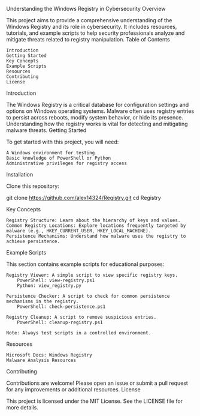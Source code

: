 Understanding the Windows Registry in Cybersecurity
Overview

This project aims to provide a comprehensive understanding of the Windows Registry and its role in cybersecurity. It includes resources, tutorials, and example scripts to help security professionals analyze and mitigate threats related to registry manipulation.
Table of Contents

    Introduction
    Getting Started
    Key Concepts
    Example Scripts
    Resources
    Contributing
    License

Introduction

The Windows Registry is a critical database for configuration settings and options on Windows operating systems. Malware often uses registry entries to persist across reboots, modify system behavior, or hide its presence. Understanding how the registry works is vital for detecting and mitigating malware threats.
Getting Started

To get started with this project, you will need:

    A Windows environment for testing
    Basic knowledge of PowerShell or Python
    Administrative privileges for registry access

Installation

Clone this repository:

git clone https://github.com/alex14324/Registry.git
cd Registry


Key Concepts

    Registry Structure: Learn about the hierarchy of keys and values.
    Common Registry Locations: Explore locations frequently targeted by malware (e.g., HKEY_CURRENT_USER, HKEY_LOCAL_MACHINE).
    Persistence Mechanisms: Understand how malware uses the registry to achieve persistence.

Example Scripts

This section contains example scripts for educational purposes:

    Registry Viewer: A simple script to view specific registry keys.
        PowerShell: view-registry.ps1
        Python: view_registry.py

    Persistence Checker: A script to check for common persistence mechanisms in the registry.
        PowerShell: check-persistence.ps1

    Registry Cleanup: A script to remove suspicious entries.
        PowerShell: cleanup-registry.ps1

    Note: Always test scripts in a controlled environment.

Resources

    Microsoft Docs: Windows Registry
    Malware Analysis Resources

Contributing

Contributions are welcome! Please open an issue or submit a pull request for any improvements or additional resources.
License

This project is licensed under the MIT License. See the LICENSE file for more details.
